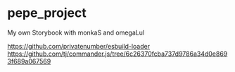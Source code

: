# pepe_project
My own Storybook with monkaS and omegaLul


https://github.com/privatenumber/esbuild-loader
https://github.com/tj/commander.js/tree/6c26370fcba737d9786a34d0e8693f689a067569
